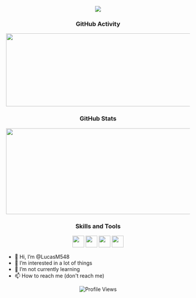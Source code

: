 <div align=center>
  <img src="https://readme-typing-svg.herokuapp.com?color=2dd4bf&center=true&vCenter=true&width=600&height=50&lines=Hello+there!;I'm+Lucas👋" />
</div>

<!-- GitHub Activity -->
<div align="center">
  <h3>GitHub Activity</h3>
  <img width="600" height="200" src="https://github-readme-streak-stats.herokuapp.com/?user=LucasM54&background=0000&border=0000&stroke=aaa&ring=059669&fire=10b981&currStreakLabel=10b981&currStreakNum=4a9e90&sideLabels=10b981&sideNums=4a9e90&dates=aaa" />
</div>

<!-- GitHub Stats -->
<div align="center">
  <h3>GitHub Stats</h3>
  <img width="600" height="235" src="https://github-readme-stats.vercel.app/api?username=LucasM548&bg_color=0000&text_color=aaa&title_color=10b981&icon_color=10b981&show_icons=true&border_color=aaa&border_radius=16" /> </div>

<!-- Skills and Tools -->
<div align="center";>
  <h3>Skills and Tools</h3>
  <img height="32" width="32" src="https://cdn.simpleicons.org/html5/" />
    <img height="32" width="32" src="https://cdn.simpleicons.org/css3/" />
    <img height="32" width="32" src="https://cdn.simpleicons.org/python/" />
    <img height="32" width="32" src="https://cdn.simpleicons.org/git/" />
</div>

- 👋 Hi, I’m @LucasM548
- 👀 I’m interested in a lot of things
- 🌱 I’m not currently learning
- 📫 How to reach me (don't reach me)

<div align="center">
  <img src="https://komarev.com/ghpvc/?username=LucasM548" alt="Profile Views" />
</div>
